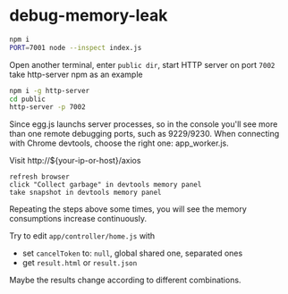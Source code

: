 # debug-memory-leak

```sh
npm i
PORT=7001 node --inspect index.js
```

Open another terminal, enter ```public dir```, start HTTP server on port ```7002```  
take http-server npm as an example  
```sh
npm i -g http-server
cd public
http-server -p 7002
```

Since egg.js launchs server processes, so in the console you'll see more than one remote debugging ports, such as 9229/9230.
When connecting with Chrome devtools, choose the right one: app_worker.js.  

Visit http://${your-ip-or-host}/axios

```
refresh browser
click "Collect garbage" in devtools memory panel
take snapshot in devtools memory panel
```
Repeating the steps above some times, you will see the memory consumptions increase continuously.  

Try to edit ```app/controller/home.js``` with
* set ```cancelToken``` to: ```null```, global shared one, separated ones
* get ```result.html``` or ```result.json```

Maybe the results change according to different combinations.
